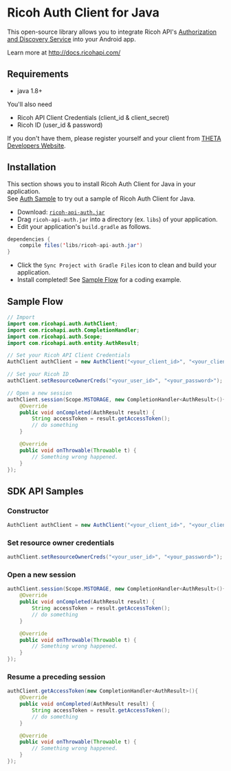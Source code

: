 # Ricoh Auth Client for Java

This open-source library allows you to integrate Ricoh API's [Authorization and Discovery Service](http://docs.ricohapi.com/docs/authorization-and-discovery-service/) into your Android app.

Learn more at http://docs.ricohapi.com/

## Requirements

* java 1.8+

You'll also need

* Ricoh API Client Credentials (client_id & client_secret)
* Ricoh ID (user_id & password)

If you don't have them, please register yourself and your client from [THETA Developers Website](http://contest.theta360.com/).

## Installation
This section shows you to install Ricoh Auth Client for Java in your application.  
See [Auth Sample](https://github.com/ricohapi/auth-java/tree/master/sample#auth-sample) to try out a sample of Ricoh Auth Client for Java.

* Download: [`ricoh-api-auth.jar`](https://github.com/ricohapi/auth-java/blob/v1.0.0/lib/ricoh-api-auth.jar?raw=true)
* Drag `ricoh-api-auth.jar` into a directory (ex. `libs`) of your application.
* Edit your application's `build.gradle` as follows.
```java
dependencies {
    compile files('libs/ricoh-api-auth.jar')
}
```
* Click the `Sync Project with Gradle Files` icon to clean and build your application.
* Install completed! See [Sample Flow](https://github.com/ricohapi/auth-java#sample-flow) for a coding example.

## Sample Flow
```java
// Import
import com.ricohapi.auth.AuthClient;
import com.ricohapi.auth.CompletionHandler;
import com.ricohapi.auth.Scope;
import com.ricohapi.auth.entity.AuthResult;

// Set your Ricoh API Client Credentials
AuthClient authClient = new AuthClient("<your_client_id>", "<your_client_secret>");

// Set your Ricoh ID
authClient.setResourceOwnerCreds("<your_user_id>", "<your_password>");

// Open a new session
authClient.session(Scope.MSTORAGE, new CompletionHandler<AuthResult>(){
    @Override
    public void onCompleted(AuthResult result) {
        String accessToken = result.getAccessToken();
        // do something
    }

    @Override
    public void onThrowable(Throwable t) {
        // Something wrong happened.
    }
});
```

## SDK API Samples

### Constructor
```java
AuthClient authClient = new AuthClient("<your_client_id>", "<your_client_secret>");
```

### Set resource owner credentials
```java
authClient.setResourceOwnerCreds("<your_user_id>", "<your_password>");
```

### Open a new session
```java
authClient.session(Scope.MSTORAGE, new CompletionHandler<AuthResult>(){
    @Override
    public void onCompleted(AuthResult result) {
        String accessToken = result.getAccessToken();
        // do something
    }

    @Override
    public void onThrowable(Throwable t) {
        // Something wrong happened.
    }
});
```

### Resume a preceding session
```java
authClient.getAccessToken(new CompletionHandler<AuthResult>(){
    @Override
    public void onCompleted(AuthResult result) {
        String accessToken = result.getAccessToken();
        // do something
    }

    @Override
    public void onThrowable(Throwable t) {
        // Something wrong happened.
    }
});
```
